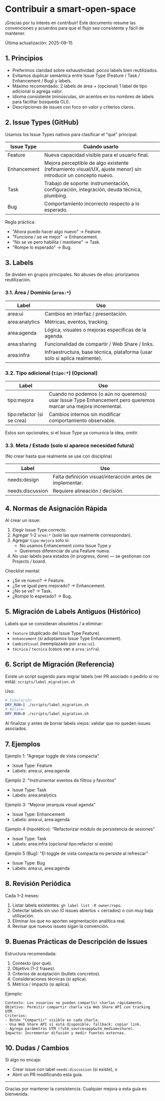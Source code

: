 # Contribuir a smart-open-space

¡Gracias por tu interés en contribuir! Este documento resume las convenciones y acuerdos para que el flujo sea consistente y fácil de mantener.

Última actualización: 2025-09-15

## 1. Principios

- Preferimos claridad sobre exhaustividad: pocos labels bien reutilizados.
- Evitamos duplicar semántica entre Issue Type (Feature / Task / Enhancement / Bug) y labels.
- Máximo recomendado: 2 labels de área + (opcional) 1 label de tipo adicional si agrega valor.
- Idioma consistente (minúsculas, sin acentos en los nombres de labels para facilitar búsqueda CLI).
- Descripciones de issues con foco en valor y criterios claros.

## 2. Issue Types (GitHub)

Usamos los Issue Types nativos para clasificar el "qué" principal:

| Issue Type   | Cuándo usarlo |
|--------------|---------------|
| Feature      | Nueva capacidad visible para el usuario final. |
| Enhancement  | Mejora perceptible de algo existente (refinamiento visual/UX, ajuste menor) sin introducir un concepto nuevo. |
| Task         | Trabajo de soporte: instrumentación, configuración, integración, deuda técnica, plumbing. |
| Bug          | Comportamiento incorrecto respecto a lo esperado. |

Regla práctica:  
- "Ahora puedo hacer algo nuevo" → Feature.  
- "Funciona / se ve mejor" → Enhancement.  
- "No se ve pero habilita / mantiene" → Task.  
- "Rompe lo esperado" → Bug.

## 3. Labels

Se dividen en grupos principales. No abuses de ellos: priorizamos reutilización.

### 3.1. Área / Dominio (`area:*`)

| Label           | Uso |
|-----------------|-----|
| area:ui         | Cambios en interfaz / presentación. |
| area:analytics  | Métricas, eventos, tracking. |
| area:agenda     | Lógica, visuales o mejoras específicas de la agenda. |
| area:sharing    | Funcionalidad de compartir / Web Share / links. |
| area:infra      | Infraestructura, base técnica, plataforma (usar solo si aplica realmente). |

### 3.2. Tipo adicional (`tipo:*`) (Opcional)

| Label        | Uso |
|--------------|-----|
| tipo:mejora  | Cuando no podemos (o aún no queremos) usar Issue Type Enhancement pero queremos marcar una mejora incremental. |
| tipo:refactor (si se crea) | Cambios internos sin modificar comportamiento observable. |

Estos son opcionales; si el Issue Type ya comunica la idea, omitir.

### 3.3. Meta / Estado (solo si aparece necesidad futura)

(No crear hasta que realmente se use con disciplina)

| Label            | Uso |
|------------------|-----|
| needs:design     | Falta definición visual/interacción antes de implementar. |
| needs:discussion | Requiere alineación / decisión. |

## 4. Normas de Asignación Rápida

Al crear un issue:
1. Elegir Issue Type correcto.
2. Agregar 1–2 `area:*` (solo las que realmente correspondan).
3. Agregar `tipo:mejora` solo si:
   - No usamos Enhancement como Issue Type y
   - Queremos diferenciar de una Feature nueva.
4. No usar labels para estados (in progress, done) — se gestionan con Projects / board.

Checklist mental:
- ¿Se ve nuevo? → Feature.
- ¿Se ve igual pero mejorado? → Enhancement.
- ¿No se ve? → Task.
- ¿Rompe lo esperado? → Bug.

## 5. Migración de Labels Antiguos (Histórico)

Labels que se consideran obsoletos / a eliminar:
- `feature` (duplicado del Issue Type Feature).
- `enhancement` (si adoptamos Issue Type Enhancement).
- `CambioVisual` (reemplazado por `area:ui`).
- `técnica` / `tecnica` (casos van a `area:infra`).

## 6. Script de Migración (Referencia)

Existe un script sugerido para migrar labels (ver PR asociado o pedirlo si no está):
`scripts/label_migration.sh`

Uso:
```bash
# Simulación
DRY_RUN=1 ./scripts/label_migration.sh
# Aplicar
DRY_RUN=0 ./scripts/label_migration.sh
```

Al finalizar y antes de borrar labels viejos: validar que no queden issues asociados.

## 7. Ejemplos

Ejemplo 1: "Agregar toggle de vista compacta"  
- Issue Type: Feature  
- Labels: area:ui, area:agenda  

Ejemplo 2: "Instrumentar eventos de filtros y favoritos"  
- Issue Type: Task  
- Labels: area:analytics  

Ejemplo 3: "Mejorar jerarquía visual agenda"  
- Issue Type: Enhancement  
- Labels: area:ui, area:agenda  

Ejemplo 4 (hipotético): "Refactorizar módulo de persistencia de sesiones"  
- Issue Type: Task  
- Labels: area:infra (opcional tipo:refactor si existe)  

Ejemplo 5 (Bug): "El toggle de vista compacta no persiste al refrescar"  
- Issue Type: Bug  
- Labels: area:ui, area:agenda  

## 8. Revisión Periódica

Cada 1–2 meses:
1. Listar labels existentes: `gh label list -R owner/repo`.
2. Detectar labels sin uso (0 issues abiertos + cerrados) o con muy baja utilización.
3. Eliminar los que no aporten segmentación analítica real.
4. Revisar que nuevos issues sigan la convención.

## 9. Buenas Prácticas de Descripción de Issues

Estructura recomendada:
1. Contexto (por qué).
2. Objetivo (1–2 frases).
3. Criterios de aceptación (bullets concretos).
4. Consideraciones técnicas (si aplica).
5. Métrica / impacto (si aplica).

Ejemplo:
```
Contexto: Los usuarios no pueden compartir charlas rápidamente.
Objetivo: Permitir compartir charla vía Web Share API con tracking UTM.
Criterios:
- Botón "Compartir" visible en cada charla.
- Usa Web Share API si está disponible; fallback: copiar link.
- Agrega parámetros UTM (?utm_source=app&utm_medium=share).
Impacto: Incrementar difusión y medir fuentes externas.
```

## 10. Dudas / Cambios

Si algo no encaja:
- Crear issue con label `needs:discussion` (si existe), o
- Abrir un PR modificando esta guía.

---

Gracias por mantener la consistencia. Cualquier mejora a esta guía es bienvenida.